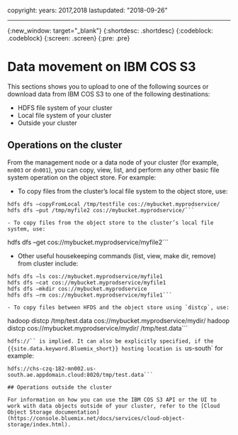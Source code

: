 copyright:
  years: 2017,2018
lastupdated: "2018-09-26"

---

<!-- Attribute definitions -->
{:new_window: target="_blank"}
{:shortdesc: .shortdesc}
{:codeblock: .codeblock}
{:screen: .screen}
{:pre: .pre}

# Data movement on IBM COS S3

This sections shows you to upload to one of the following sources or download data from IBM COS S3 to one of the following destinations:

-	HDFS file system of your cluster
-	Local file system of your cluster
-	Outside your cluster

## Operations on the cluster
From the management node or a data node of your cluster (for example, `mn003` or `dn001`), you can copy, view, list, and perform any other basic file system operation on the object store. For example:

- To copy files from the cluster’s local file system to the object store, use:
```
hdfs dfs –copyFromLocal /tmp/testfile cos://mybucket.myprodservice/
hdfs dfs –put /tmp/myfile2 cos://mybucket.myprodservice/```

- To copy files from the object store to the cluster’s local file system, use:
```
hdfs dfs –get cos://mybucket.myprodservice/myfile2```

- Other useful housekeeping commands (list, view, make dir, remove) from cluster include:
```
hdfs dfs –ls cos://mybucket.myprodservice/myfile1
hdfs dfs –cat cos://mybucket.myprodservice/myfile1
hdfs dfs –mkdir cos://mybucket.myprodservice
hdfs dfs –rm cos://mybucket.myprodservice/myfile1```

- To copy files between HFDS and the object store using `distcp`, use:
```
hadoop distcp /tmp/test.data  cos://mybucket.myprodservice/mydir/
hadoop distcp cos://mybucket.myprodservice/mydir/ /tmp/test.data```

  `hdfs://`` is implied. It can also be explicitly specified, if the {{site.data.keyword.Bluemix_short}} hosting location is `us-south` for example:
```
hdfs://chs-czq-182-mn002.us-south.ae.appdomain.cloud:8020/tmp/test.data```

## Operations outside the cluster

For information on how you can use the IBM COS S3 API or the UI to work with data objects outside of your cluster, refer to the [Cloud Object Storage documentation](https://console.bluemix.net/docs/services/cloud-object-storage/index.html).
